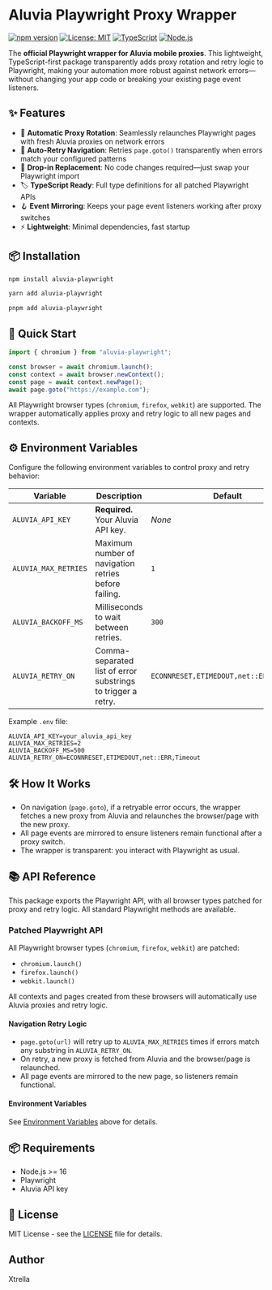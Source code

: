 # Aluvia Playwright Proxy Wrapper

[![npm version](https://badge.fury.io/js/aluvia-playwright.svg)](https://www.npmjs.com/package/aluvia-playwright)
[![License: MIT](https://img.shields.io/badge/License-MIT-yellow.svg)](https://opensource.org/licenses/MIT)
[![TypeScript](https://img.shields.io/badge/TypeScript-Ready-blue.svg)](https://www.typescriptlang.org)
[![Node.js](https://img.shields.io/node/v/aluvia-playwright.svg)](https://nodejs.org)

The **official Playwright wrapper for Aluvia mobile proxies**. This lightweight, TypeScript-first package transparently adds proxy rotation and retry logic to Playwright, making your automation more robust against network errors—without changing your app code or breaking your existing page event listeners.

## ✨ Features

- 🔄 **Automatic Proxy Rotation**: Seamlessly relaunches Playwright pages with fresh Aluvia proxies on network errors
- 🔁 **Auto-Retry Navigation**: Retries `page.goto()` transparently when errors match your configured patterns
- 🧩 **Drop-in Replacement**: No code changes required—just swap your Playwright import
- 🏷️ **TypeScript Ready**: Full type definitions for all patched Playwright APIs
- 🪝 **Event Mirroring**: Keeps your page event listeners working after proxy switches
- ⚡ **Lightweight**: Minimal dependencies, fast startup

## 📦 Installation

```bash
npm install aluvia-playwright
```

```bash
yarn add aluvia-playwright
```

```bash
pnpm add aluvia-playwright
```

## 🚀 Quick Start

```typescript
import { chromium } from "aluvia-playwright";

const browser = await chromium.launch();
const context = await browser.newContext();
const page = await context.newPage();
await page.goto("https://example.com");
```

All Playwright browser types (`chromium`, `firefox`, `webkit`) are supported. The wrapper automatically applies proxy and retry logic to all new pages and contexts.

## ⚙️ Environment Variables

Configure the following environment variables to control proxy and retry behavior:

| Variable             | Description                                                  | Default                                 |
| -------------------- | ------------------------------------------------------------ | --------------------------------------- |
| `ALUVIA_API_KEY`     | **Required.** Your Aluvia API key.                           | _None_                                  |
| `ALUVIA_MAX_RETRIES` | Maximum number of navigation retries before failing.         | `1`                                     |
| `ALUVIA_BACKOFF_MS`  | Milliseconds to wait between retries.                        | `300`                                   |
| `ALUVIA_RETRY_ON`    | Comma-separated list of error substrings to trigger a retry. | `ECONNRESET,ETIMEDOUT,net::ERR,Timeout` |

Example `.env` file:

```env
ALUVIA_API_KEY=your_aluvia_api_key
ALUVIA_MAX_RETRIES=2
ALUVIA_BACKOFF_MS=500
ALUVIA_RETRY_ON=ECONNRESET,ETIMEDOUT,net::ERR,Timeout
```

## 🛠️ How It Works

- On navigation (`page.goto`), if a retryable error occurs, the wrapper fetches a new proxy from Aluvia and relaunches the browser/page with the new proxy.
- All page events are mirrored to ensure listeners remain functional after a proxy switch.
- The wrapper is transparent: you interact with Playwright as usual.

## 📚 API Reference

This package exports the Playwright API, with all browser types patched for proxy and retry logic. All standard Playwright methods are available.

### Patched Playwright API

All Playwright browser types (`chromium`, `firefox`, `webkit`) are patched:

- `chromium.launch()`
- `firefox.launch()`
- `webkit.launch()`

All contexts and pages created from these browsers will automatically use Aluvia proxies and retry logic.

#### Navigation Retry Logic

- `page.goto(url)` will retry up to `ALUVIA_MAX_RETRIES` times if errors match any substring in `ALUVIA_RETRY_ON`.
- On retry, a new proxy is fetched from Aluvia and the browser/page is relaunched.
- All page events are mirrored to the new page, so listeners remain functional.

#### Environment Variables

See [Environment Variables](#️-environment-variables) above for details.

## 📦 Requirements

- Node.js >= 16
- Playwright
- Aluvia API key

## 📄 License

MIT License - see the [LICENSE](LICENSE) file for details.

## Author

Xtrella

